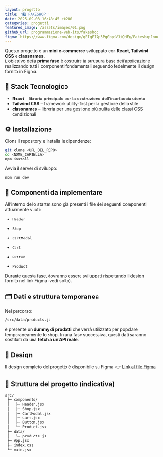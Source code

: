 ```yaml
---
layout: progetto
title: '🛍️ FAKESHOP '
date: 2025-09-03 16:48:45 +0200
categories: progetti
featured_image: /assets/images/01.png
github_url: programmazione-web-its/fakeshop
figma: https://www.figma.com/design/qEIgFI7p5PgGbpdVJiQHEg/Fakeshop?node-id=1-11&t=Gu5xontDF8eiRHHu-1
---
```


Questo progetto è un **mini e-commerce** sviluppato con **React**, **Tailwind CSS** e **classnames**.  
L’obiettivo della **prima fase** è costruire la struttura base dell’applicazione realizzando tutti i componenti fondamentali seguendo fedelmente il design fornito in Figma.

## 🚀 Stack Tecnologico

- **React** – libreria principale per la costruzione dell’interfaccia utente
- **Tailwind CSS** – framework utility-first per la gestione dello stile
- **classnames** – libreria per una gestione più pulita delle classi CSS condizionali

## ⚙️ Installazione

Clona il repository e installa le dipendenze:

```bash
git clone <URL_DEL_REPO>
cd <NOME_CARTELLA>
npm install
```

Avvia il server di sviluppo:

```bash
npm run dev
```

## 🧩 Componenti da implementare

All’interno dello starter sono già presenti i file dei seguenti componenti, attualmente vuoti:

- `Header`

- `Shop`

- `CartModal`

- `Cart`

- `Button`

- `Product`

Durante questa fase, dovranno essere sviluppati rispettando il design fornito nel link Figma (vedi sotto).

## 🗂️ Dati e struttura temporanea

Nel percorso:

```bash
/src/data/products.js
```

è presente un **dummy di prodotti** che verrà utilizzato per popolare temporaneamente lo shop.
In una fase successiva, questi dati saranno sostituiti da una **fetch a un’API reale**.

## 🎨 Design

Il design completo del progetto è disponibile su Figma:
👉 [Link al file Figma](https://www.figma.com/design/qEIgFI7p5PgGbpdVJiQHEg/Fakeshop?node-id=0-1&t=uXtfLWnnLm8wWoXO-1)

## 📁 Struttura del progetto (indicativa)

```bash
src/
 ├─ components/
 │   ├─ Header.jsx
 │   ├─ Shop.jsx
 │   ├─ CartModal.jsx
 │   ├─ Cart.jsx
 │   ├─ Button.jsx
 │   └─ Product.jsx
 ├─ data/
 │   └─ products.js
 ├─ App.jsx
 ├─ index.css
 └─ main.jsx
```
